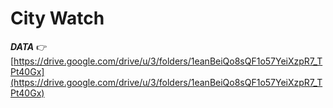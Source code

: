 # City Watch
***DATA*** 👉  [https://drive.google.com/drive/u/3/folders/1eanBeiQo8sQF1o57YeiXzpR7_TPt40Gx](https://drive.google.com/drive/u/3/folders/1eanBeiQo8sQF1o57YeiXzpR7_TPt40Gx)
